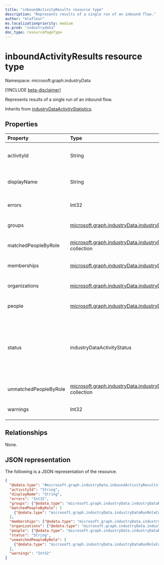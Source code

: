 ```yaml
---
title: "inboundActivityResults resource type"
description: "Represents results of a single run of an inbound flow."
author: "mlafleur"
ms.localizationpriority: medium
ms.prod: "industrydata"
doc_type: resourcePageType
---
```


# inboundActivityResults resource type

Namespace: microsoft.graph.industryData

[!INCLUDE [beta-disclaimer](../../includes/beta-disclaimer.md)]

Represents results of a single run of an inbound flow.

Inherits from [industryDataActivityStatistics](../resources/industrydata-industrydataactivitystatistics.md).

## Properties

| Property              | Type                                                                                                                                  | Description                                                                                                                                                                                                                                                                                                    |
| :-------------------- | :------------------------------------------------------------------------------------------------------------------------------------ | :------------------------------------------------------------------------------------------------------------------------------------------------------------------------------------------------------------------------------------------------------------------------------------------------------------- |
| activityId            | String                                                                                                                                | The identifier for the activity that is being reported on. Inherited from [industryDataActivityStatistics](../resources/industrydata-industrydataactivitystatistics.md).                                                                                                                                       |
| displayName           | String                                                                                                                                | The display name of the underlying flow. Inherited from [industryDataActivityStatistics](../resources/industrydata-industrydataactivitystatistics.md).                                                                                                                                                          |
| errors                | Int32                                                                                                                                 | Number of errors encountered while processing the inbound flow.                                                                                                                                                                                                                                                |
| groups                | [microsoft.graph.industryData.industryDataRunEntityCountMetric](../resources/industrydata-industrydatarunentitycountmetric.md)        | Counts of active and inactive groups processed by the inbound flow.                                                                                                                                                                                                                                            |
| matchedPeopleByRole   | [microsoft.graph.industryData.industryDataRunRoleCountMetric](../resources/industrydata-industrydatarunrolecountmetric.md) collection | Number of people matched to an Azure Active Directory user, by role.                                                                                                                                                                                                                                                              |
| memberships           | [microsoft.graph.industryData.industryDataRunEntityCountMetric](../resources/industrydata-industrydatarunentitycountmetric.md)        | Counts of active and inactive memberships processed by the inbound flow.                                                                                                                                                                                                                                       |
| organizations         | [microsoft.graph.industryData.industryDataRunEntityCountMetric](../resources/industrydata-industrydatarunentitycountmetric.md)        | Counts of active and inactive organizations processed by the inbound flow.                                                                                                                                                                                                                                     |
| people                | [microsoft.graph.industryData.industryDataRunEntityCountMetric](../resources/industrydata-industrydatarunentitycountmetric.md)        | Counts of active and inactive people processed by the inbound flow.                                                                                                                                                                                                                                            |
| status                | industryDataActivityStatus                                                                                                            | The latest status of the activity in the run group. Inherited from [industryDataActivityStatistics](../resources/industrydata-industrydataactivitystatistics.md). The possible values are: `inProgress`, `skipped`, `failed`, `completed`, `completedWithErrors`, `completedWithWarnings`, `unknownFutureValue`. |
| unmatchedPeopleByRole | [microsoft.graph.industryData.industryDataRunRoleCountMetric](../resources/industrydata-industrydatarunrolecountmetric.md) collection | Number of people not matched to an Azure Active Directory user by role.                                                                                                                                                                                                                                                          |
| warnings              | Int32                                                                                                                                 | Number of warnings encountered while processing the inbound flow.                                                                                                                                                                                                                                              |

## Relationships

None.

## JSON representation

The following is a JSON representation of the resource.

<!-- {
  "blockType": "resource",
  "@odata.type": "microsoft.graph.industryData.inboundActivityResults"
}
-->

```json
{
  "@odata.type": "#microsoft.graph.industryData.inboundActivityResults",
  "activityId": "String",
  "displayName": "String",
  "errors": "Int32",
  "groups": {"@odata.type": "microsoft.graph.industryData.industryDataRunEntityCountMetric"},
  "matchedPeopleByRole": [
    {"@odata.type": "microsoft.graph.industryData.industryDataRunRoleCountMetric"}
  ],
  "memberships": {"@odata.type": "microsoft.graph.industryData.industryDataRunEntityCountMetric"},
  "organizations": {"@odata.type": "microsoft.graph.industryData.industryDataRunEntityCountMetric"},
  "people": {"@odata.type": "microsoft.graph.industryData.industryDataRunEntityCountMetric"},
  "status": "String",
  "unmatchedPeopleByRole": [
    {"@odata.type": "microsoft.graph.industryData.industryDataRunRoleCountMetric"}
  ],
  "warnings": "Int32"
}
```
